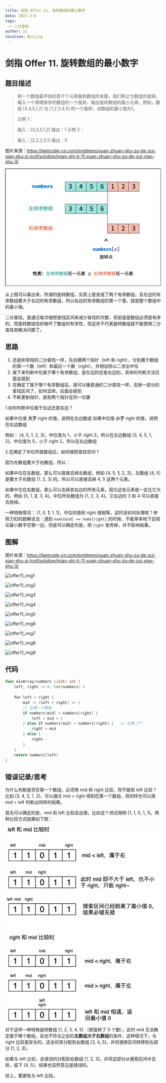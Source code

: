 ```yaml
---
title: 剑指 Offer 11. 旋转数组的最小数字
data: 2021-3-6
tags: 
  - 二分查找
author: zz
location: Beijing
---
```


# 剑指 Offer 11. 旋转数组的最小数字

## 题目描述

> 把一个数组最开始的若干个元素搬到数组的末尾，我们称之为数组的旋转。输入一个递增排序的数组的一个旋转，输出旋转数组的最小元素。例如，数组 [3,4,5,1,2] 为 [1,2,3,4,5] 的一个旋转，该数组的最小值为1。  
>
> 示例 1：
> 
>输入：[3,4,5,1,2]
> 输出：1
>示例 2：
> 
>输入：[2,2,2,0,1]
> 输出：0
> 
> 

图片来源：https://leetcode-cn.com/problems/xuan-zhuan-shu-zu-de-zui-xiao-shu-zi-lcof/solution/mian-shi-ti-11-xuan-zhuan-shu-zu-de-zui-xiao-shu-3/

![](./../.vuepress/public/offer11_1.png)

从上图可以看出来，所谓的旋转数组，实质上是变成了两个有序数组，且左边的有序数组要大于右边的有序数组，所以右边的有序数组的第一个值，就是整个数组中的最小值。

二分查找，是通过每次缩短查找区间来减少查找的次数，但前提是数组必须是有序的，而旋转数组恰好破坏了数组的有序性，但这并不代表旋转数组就不能使用二分查找来解决问题了。



## 思路

1. 还是和常规的二分查找一样，先创建两个指针（left 和 right），分别置于数组的第一个数（left）和最后一个数（right），并相加除以二求出中位
2. 接下来判断中位属于哪个有序数组，是左边的还是右边的，具体的判断方法后面会提到
3. 在确定了属于哪个有序数组后，就可以像普通的二分查找一样，去掉一部分的查找区间了，如何去除，后面会提到
4. 不断更新指针，直到两个指针在同一位置 



1.如何判断中位属于左边还是右边？

如果中位值 **大于** right 的值，说明在左边数组
如果中位值 **小于** right 的值，说明在右边数组

例如：
[4, 5, 1, 2, 3]，中位值为 1，小于 right 3，所以在左边数组
[3, 4, 5, 1, 2]，中位值为 5，小于 right 2，所以在右边数组



2.在确定了中位所属数组后，如何缩短查找空间？

因为左数组要大于右数组，所以：

如果中位在左数组，那么可以直接去掉左数组，例如 [4, 5, **1**, 2, 3]，左数组 [4, 5] 是要大于右数组 [1, 2, 3] 的，所以可以直接去掉 4, 5 这两个元素。

如果中位在右数组，那么可以去掉其右边的所有元素，因为这些元素是一定比它大的，例如 [5, 1, **2**, 3, 4]，中位所处数组为 [1, 2, 3, 4]，它右边的 3 和 4 可以直接去除掉。



一种特殊情况：
[1, 0, **1**, 1, 1]，中位的值和 right 值相等，这时该如何处理呢？参照力扣的题解说法：遇到 `nums[mid] == nums[right]` 的时候，不能草率地下定结论最小数字在哪一边，但是可以确定的是，把 `right` 舍弃掉，并不影响结果。



## 图解

图片来源：https://leetcode-cn.com/problems/xuan-zhuan-shu-zu-de-zui-xiao-shu-zi-lcof/solution/mian-shi-ti-11-xuan-zhuan-shu-zu-de-zui-xiao-shu-3/

![offer11_img1](/Users/zz/WebstormProjects/blog-vuepress/blog/.vuepress/public/offer11_img1.jpg)

![offer11_img2](/Users/zz/WebstormProjects/blog-vuepress/blog/.vuepress/public/offer11_img2.jpg)

![offer11_img3](/Users/zz/WebstormProjects/blog-vuepress/blog/.vuepress/public/offer11_img3.jpg)

![offer11_img4](/Users/zz/WebstormProjects/blog-vuepress/blog/.vuepress/public/offer11_img4.jpg)

![offer11_img5](/Users/zz/WebstormProjects/blog-vuepress/blog/.vuepress/public/offer11_img5.jpg)

![offer11_img6](/Users/zz/WebstormProjects/blog-vuepress/blog/.vuepress/public/offer11_img6.jpg)

![offer11_img7](/Users/zz/WebstormProjects/blog-vuepress/blog/.vuepress/public/offer11_img7.jpg)

![offer11_img8](/Users/zz/WebstormProjects/blog-vuepress/blog/.vuepress/public/offer11_img8.jpg)

![offer11_img9](/Users/zz/WebstormProjects/blog-vuepress/blog/.vuepress/public/offer11_img9.jpg)



## 代码

```go
func minArray(numbers []int) int {
    left, right := 0, len(numbers)-1

    for left < right {
        mid := (left + right) >> 1
        // 在第一个数组
        if numbers[mid] > numbers[right] {
            left = mid + 1
        } else if numbers[mid] < numbers[right] {   // 在第二个
            right = mid
        } else {
            right--
        }
    }
    return numbers[left]
}
```



## 错误记录/思考

为什么判断是否在第一个数组，必须用 mid 和 right 比较，而不能和 left 比较？比如 [3, 4, 5, 1, 2]，可以通过 mid > right 得到在第一个数组，但同样也可以用 mid > left 判断出同样的结果。

首先可以确定的是，mid 和 left 比较会出错，比如这个测试用例 [1, 1, 0, 1, 1]，两种比较方式结果如下图：

![](./../.vuepress/public/offer11_err.png)



对于这样一种特殊旋转数组 [1, 2, 3, 4, 5] （即旋转了 0 个数），此时 mid 无法确定属于哪个数组，且也不符合之前的**左数组大于右数组**的条件，这种情况下，与 right 比较是安全的，这会将其分配到右数组 [3, 4, 5]，并将搜索区间转移到左部分 [1, 2, 3]。

如果与 left 比较，会错误的分配到右数组 [1, 2, 3]，并将这部分从搜索区间中去除，留下 [4, 5]，结果也显然意见是错误的。

综上，要避免与 left 比较。

<Vssue :title="$title" />